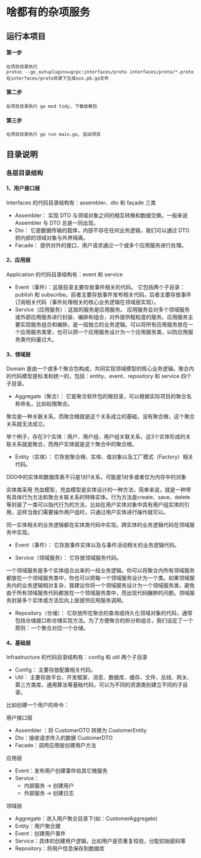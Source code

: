 # 啥都有的杂项服务

## 运行本项目
#### 第一步
```
在项目目录执行
protoc --go_out=plugins=grpc:interfaces/proto interfaces/proto/*.proto
在interfaces/proto目录下生成xxx.pb.go文件
```

#### 第二步
```
在项目目录执行 go mod tidy, 下载依赖包
```

#### 第三步
```
在项目目录执行 go run main.go, 启动项目
```

## 目录说明

### 各层目录结构

#### 1、用户接口层
Interfaces 的代码目录结构有：assembler、dto 和 façade 三类

- Assembler： 实现 DTO 与领域对象之间的相互转换和数据交换。一般来说 Assembler 与 DTO 总是一同出现。
- Dto： 它是数据传输的载体，内部不存在任何业务逻辑，我们可以通过 DTO 把内部的领域对象与外界隔离。
- Facade： 提供对外的接口，用户请求通过一个或多个应用服务进行处理。

#### 2、应用层
Application 的代码目录结构有：event 和 service

- Event（事件）：这层目录主要存放事件相关的代码。
  它包括两个子目录：publish 和 subscribe。前者主要存放事件发布相关代码，后者主要存放事件订阅相关代码（事件处理相关的核心业务逻辑在领域层实现）。
- Service（应用服务）：这层的服务是应用服务。
  应用服务会对多个领域服务或外部应用服务进行封装、编排和组合，对外提供粗粒度的服务。应用服务主要实现服务组合和编排，是一段独立的业务逻辑。可以将所有应用服务放在一个应用服务类里，也可以把一个应用服务设计为一个应用服务类，以防应用服务类代码量过大。

#### 3、领域层
Domain 是由一个或多个聚合包构成，共同实现领域模型的核心业务逻辑。聚合内的代码模型是标准和统一的，包括：entity、event、repository 和 service 四个子目录。

- Aggregate（聚合）： 它是聚合软件包的根目录，可以根据实际项目的聚合名称命名，比如权限聚合。

聚合是一种关联关系，而聚合根就是这个关系成立的基础，没有聚合根，这个聚合关系就无法成立。

举个例子，存在3个实体：用户、用户组、用户组关联关系，这3个实体形成的关联关系就是聚合，而用户实体就是这个聚合中的聚合根。

- Entity（实体）： 它存放聚合根、实体、值对象以及工厂模式（Factory）相关代码。

DDD中的实体和数据库表不只是1对1关系，可能是1对多或者仅为内存中的对象

实体类采用 充血模型，充血模型是实体设计的一种方法，简单来说，就是一种带有具体行为方法和聚合关联关系的特殊实体。行为方法是create、save、delete等封装了一类可以指代行为的方法，比如在用户实体对象中具有用户组实体的引用，这样当我们需要操作用户组时，只通过用户实体进行操作就可以。

同一实体相关的业务逻辑都在实体类代码中实现。跨实体的业务逻辑代码在领域服务中实现。

- Event（事件）： 它存放事件实体以及与事件活动相关的业务逻辑代码。

- Service（领域服务）： 它存放领域服务代码。

一个领域服务是多个实体组合出来的一段业务逻辑。你可以将聚合内所有领域服务都放在一个领域服务类中，你也可以把每一个领域服务设计为一个类。如果领域服务内的业务逻辑相对复杂，我建议你将一个领域服务设计为一个领域服务类，避免由于所有领域服务代码都放在一个领域服务类中，而出现代码臃肿的问题。领域服务封装多个实体或方法后向上层提供应用服务调用。

- Repository（仓储）： 它存放所在聚合的查询或持久化领域对象的代码，通常包括仓储接口和仓储实现方法。为了方便聚合的拆分和组合，我们设定了一个原则：一个聚合对应一个仓储。

#### 4、基础层
Infrastructure 的代码目录结构有：config 和 util 两个子目录

- Config： 主要存放配置相关代码。
- Util： 主要存放平台、开发框架、消息、数据库、缓存、文件、总线、网关、第三方类库、通用算法等基础代码，可以为不同的资源类别建立不同的子目录。

比如创建一个用户的命令：

用户接口层

- Assembler ：将 CustomerDTO 转换为 CustomerEntity
- Dto：接收请求传入的数据 CustomerDTO
- Facade：调用应用层创建用户方法

应用层

- Event：发布用户创建事件给其它微服务
- Service：
  - 内部服务 -> 创建用户
  - 外部服务 -> 创建日志

领域层

- Aggregate：进入用户聚合目录下(如：CustomerAggregate)
- Entity：用户聚合跟
- Event：创建用户事件
- Service：具体的创建用户逻辑，比如用户是否重复校验，分配初始密码等
- Repository：将用户信息保存到数据库
